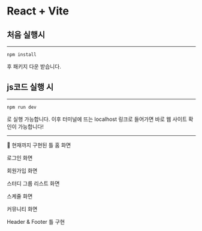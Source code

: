 # React + Vite

## 처음 실행시
----
```
npm install
```

후 패키지 다운 받습니다.

## js코드 실행 시
---
```
npm run dev
```

로 실행 가능합니다. 이후 터미널에 뜨는 localhost 링크로 들어가면 바로 웹 사이트 확인이 가능합니다!

---

📌 현재까지 구현된 틀
 홈 화면

 로그인 화면

 회원가입 화면

 스터디 그룹 리스트 화면

 스케쥴 화면

 커뮤니티 화면

 Header & Footer 틀 구현

